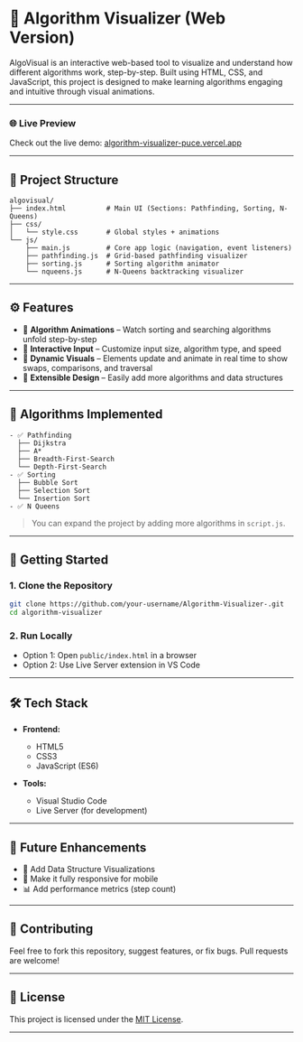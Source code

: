 # 🧠 Algorithm Visualizer (Web Version)

AlgoVisual is an interactive web-based tool to visualize and understand how different algorithms work, step-by-step. Built using HTML, CSS, and JavaScript, this project is designed to make learning algorithms engaging and intuitive through visual animations.

---

### 🌐 Live Preview  
Check out the live demo: [algorithm-visualizer-puce.vercel.app](https://algorithm-visualizer-puce.vercel.app)

---

## 📁 Project Structure

```text
algovisual/
├── index.html          # Main UI (Sections: Pathfinding, Sorting, N-Queens)
├── css/
│   └── style.css       # Global styles + animations
└── js/
    ├── main.js         # Core app logic (navigation, event listeners)
    ├── pathfinding.js  # Grid-based pathfinding visualizer
    ├── sorting.js      # Sorting algorithm animator
    └── nqueens.js      # N-Queens backtracking visualizer
```

---

## ⚙️ Features

- 🔄 **Algorithm Animations** – Watch sorting and searching algorithms unfold step-by-step  
- 🧮 **Interactive Input** – Customize input size, algorithm type, and speed  
- 🎨 **Dynamic Visuals** – Elements update and animate in real time to show swaps, comparisons, and traversal  
- 🧩 **Extensible Design** – Easily add more algorithms and data structures  

---

## 📌 Algorithms Implemented

   ```text
- ✅ Pathfinding
     ├── Dijkstra
     ├── A*
     ├── Breadth-First-Search
     └── Depth-First-Search
- ✅ Sorting
     ├── Bubble Sort
     ├── Selection Sort
     └── Insertion Sort 
- ✅ N Queens  
   ```
 

> You can expand the project by adding more algorithms in `script.js`.

---

## 🚀 Getting Started

### 1. Clone the Repository

```bash
git clone https://github.com/your-username/Algorithm-Visualizer-.git
cd algorithm-visualizer

```

### 2. Run Locally

- Option 1: Open `public/index.html` in a browser  
- Option 2: Use Live Server extension in VS Code  

---

## 🛠️ Tech Stack

- **Frontend:**  
  - HTML5  
  - CSS3  
  - JavaScript (ES6)

- **Tools:**  
  - Visual Studio Code  
  - Live Server (for development)

---

## 🎯 Future Enhancements

- 🧠 Add Data Structure Visualizations
- 📱 Make it fully responsive for mobile   
- 📊 Add performance metrics (step count)

---

## 🙌 Contributing

Feel free to fork this repository, suggest features, or fix bugs. Pull requests are welcome!

---

## 📄 License

This project is licensed under the [MIT License](LICENSE).

---

